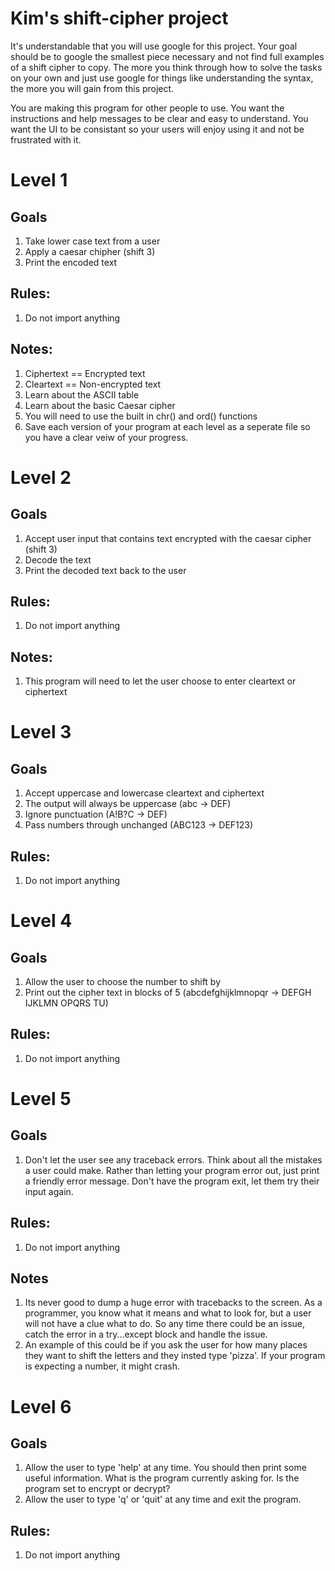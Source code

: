 # Kim's shift-cipher project

It's understandable that you will use google for this project. Your goal should be to google the smallest piece necessary and not find full examples of a shift cipher to copy. The more you think through how to solve the tasks on your own and just use google for things like understanding the syntax, the more you will gain from this project. 

You are making this program for other people to use. You want the instructions and help messages to be clear and easy to understand. You want the UI to be consistant so your users will enjoy using it and not be frustrated with it. 

# Level 1
## Goals 
1. Take lower case text from a user
2. Apply a caesar chipher (shift 3)
3. Print the encoded text

## Rules: 
1. Do not import anything

## Notes:
1. Ciphertext == Encrypted text
2. Cleartext == Non-encrypted text 
3. Learn about the ASCII table
4. Learn about the basic Caesar cipher
4. You will need to use the built in chr() and ord() functions
5. Save each version of your program at each level as a seperate file so you have a clear veiw of your progress. 

# Level 2 

## Goals

1. Accept user input that contains text encrypted with the caesar cipher (shift 3)
2. Decode the text
3. Print the decoded text back to the user

## Rules: 
1. Do not import anything

## Notes:
1. This program will need to let the user choose to enter cleartext or ciphertext 

# Level 3

## Goals
1. Accept uppercase and lowercase cleartext and ciphertext
2. The output will always be uppercase (abc -> DEF)
3. Ignore punctuation (A!B?C -> DEF)
4. Pass numbers through unchanged  (ABC123 -> DEF123)

## Rules:
1. Do not import anything

# Level 4

## Goals
1. Allow the user to choose the number to shift by
2. Print out the cipher text in blocks of 5 (abcdefghijklmnopqr -> DEFGH IJKLMN OPQRS TU)

## Rules:
1. Do not import anything


# Level 5
## Goals
1. Don't let the user see any traceback errors. Think about all the mistakes a user could make. Rather than letting your program error out, just print a friendly error message. Don't have the program exit, let them try their input again.

## Rules:
1. Do not import anything

## Notes
1. Its never good to dump a huge error with tracebacks to the screen. As a programmer, you know what it means and what to look for, but a user will not have a clue what to do. So any time there could be an issue, catch the error in a try...except block and handle the issue. 
2. An example of this could be if you ask the user for how many places they want to shift the letters and they insted type 'pizza'. If your program is expecting a number, it might crash. 

# Level 6
## Goals
1. Allow the user to type 'help' at any time. You should then print some useful information. What is the program currently asking for. Is the program set to encrypt or decrypt? 
2. Allow the user to type 'q' or 'quit' at any time and exit the program. 

## Rules:
1. Do not import anything
